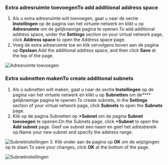 ### <a name="to-add-additional-address-space"></a><span data-ttu-id="1aaea-101">Extra adresruimte toevoegen</span><span class="sxs-lookup"><span data-stu-id="1aaea-101">To add additional address space</span></span>

1. <span data-ttu-id="1aaea-102">Als u extra adresruimte wilt toevoegen, gaat u naar de sectie **Instellingen** op de pagina van het virtuele netwerk en klikt u op **Adresruimte** om de gelijknamige pagina te openen.</span><span class="sxs-lookup"><span data-stu-id="1aaea-102">To add additional address space, under the **Settings** section on your virtual network page, click **Address space** to open the Address space page.</span></span>
2. <span data-ttu-id="1aaea-103">Voeg de extra adresruimte toe en klik vervolgens boven aan de pagina op **Opslaan**.</span><span class="sxs-lookup"><span data-stu-id="1aaea-103">Add the additional address space, and then click **Save** at the top of the page.</span></span>

  ![Adresruimte toevoegen](./media/vpn-gateway-additional-address-space-include/address_space.png)

### <a name="to-create-additional-subnets"></a><span data-ttu-id="1aaea-105">Extra subnetten maken</span><span class="sxs-lookup"><span data-stu-id="1aaea-105">To create additional subnets</span></span>

1. <span data-ttu-id="1aaea-106">Als u subnetten wilt maken, gaat u naar de sectie **Instellingen** op de pagina van het virtuele netwerk en klikt u op **Subnetten** om de**** gelijknamige pagina te openen.</span><span class="sxs-lookup"><span data-stu-id="1aaea-106">To create subnets, in the **Settings** section of your virtual network page, click **Subnets** to open the **Subnets** page.</span></span> 
2. <span data-ttu-id="1aaea-107">Klik op de pagina Subnetten op **+Subnet** om de pagina **Subnet toevoegen** te openen.</span><span class="sxs-lookup"><span data-stu-id="1aaea-107">On the Subnets page, click **+Subnet** to open the **Add subnet** page.</span></span> <span data-ttu-id="1aaea-108">Geef uw subnet een naam en geef het adresbereik op.</span><span class="sxs-lookup"><span data-stu-id="1aaea-108">Name your new subnet and specify the address range.</span></span>

  ![Subnetinstellingen](./media/vpn-gateway-additional-address-space-include/add_subnet.png)
3. <span data-ttu-id="1aaea-110">Klik onder aan de pagina op **OK** om de wijzigingen op te slaan.</span><span class="sxs-lookup"><span data-stu-id="1aaea-110">To save your changes, click **OK** at the bottom of the page.</span></span>

  ![Subnetinstellingen](./media/vpn-gateway-additional-address-space-include/ok.png)